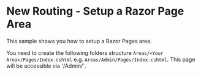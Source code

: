 # New Routing - Setup a Razor Page Area

This sample shows you how to setup a Razor Pages area.

You need to create the following folders structure `Areas/<Your Area>/Pages/Index.cshtml` e.g. `Areas/Admin/Pages/Index.cshtml`. This page will be accessible via '/Admin/`.